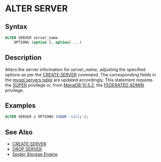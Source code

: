 # ALTER SERVER

## Syntax

```sql
ALTER SERVER server_name
    OPTIONS (option [, option] ...)
```

## Description

Alters the server information for <em>server_name</em>, adjusting the specified
options as per the [CREATE SERVER](/sql-statements-structure/sql-statements/data-definition/create/create-server) command. The corresponding fields in the [mysql.servers table](/kb/en/mysqlservers-table/) are updated accordingly. This statement requires the [SUPER](/kb/en/grant/#super) privilege or, from [MariaDB 10.5.2](/kb/en/mariadb-1052-release-notes/), the [FEDERATED ADMIN](/kb/en/grant/#federated-admin) privilege.

## Examples

```sql
ALTER SERVER s OPTIONS (USER 'sally');
```

## See Also

- [CREATE SERVER](/sql-statements-structure/sql-statements/data-definition/create/create-server)
- [DROP SERVER](/sql-statements-structure/sql-statements/data-definition/drop/drop-server)
- [Spider Storage Engine](/columns-storage-engines-and-plugins/storage-engines/spider)
